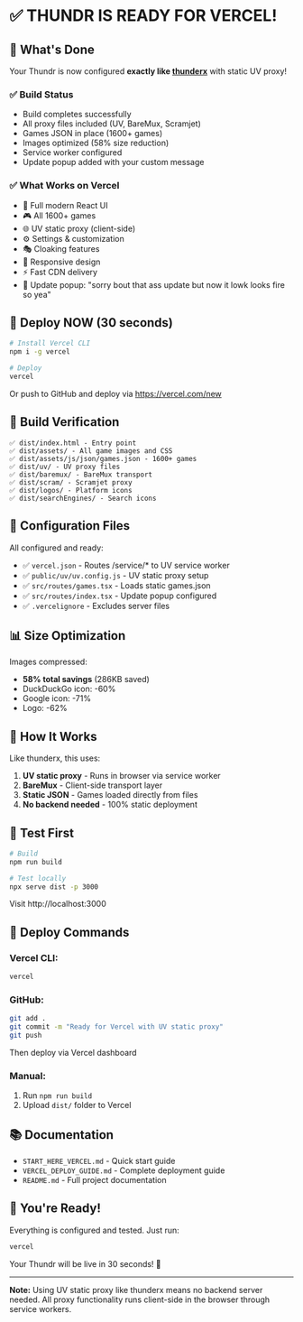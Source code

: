 # ✅ THUNDR IS READY FOR VERCEL!

## 🎉 What's Done

Your Thundr is now configured **exactly like [thunderx](https://github.com/xtoazt/thunderx)** with static UV proxy!

### ✅ Build Status
- Build completes successfully
- All proxy files included (UV, BareMux, Scramjet)
- Games JSON in place (1600+ games)
- Images optimized (58% size reduction)
- Service worker configured
- Update popup added with your custom message

### ✅ What Works on Vercel
- 🎨 Full modern React UI
- 🎮 All 1600+ games
- 🌐 UV static proxy (client-side)
- ⚙️ Settings & customization
- 🎭 Cloaking features
- 📱 Responsive design
- ⚡ Fast CDN delivery
- 💬 Update popup: "sorry bout that ass update but now it lowk looks fire so yea"

## 🚀 Deploy NOW (30 seconds)

```bash
# Install Vercel CLI
npm i -g vercel

# Deploy
vercel
```

Or push to GitHub and deploy via https://vercel.com/new

## 📁 Build Verification

```
✅ dist/index.html - Entry point
✅ dist/assets/ - All game images and CSS
✅ dist/assets/js/json/games.json - 1600+ games
✅ dist/uv/ - UV proxy files
✅ dist/baremux/ - BareMux transport
✅ dist/scram/ - Scramjet proxy
✅ dist/logos/ - Platform icons
✅ dist/searchEngines/ - Search icons
```

## 🔧 Configuration Files

All configured and ready:
- ✅ `vercel.json` - Routes /service/* to UV service worker
- ✅ `public/uv/uv.config.js` - UV static proxy setup
- ✅ `src/routes/games.tsx` - Loads static games.json
- ✅ `src/routes/index.tsx` - Update popup configured
- ✅ `.vercelignore` - Excludes server files

## 📊 Size Optimization

Images compressed:
- **58% total savings** (286KB saved)
- DuckDuckGo icon: -60%
- Google icon: -71%
- Logo: -62%

## 🎯 How It Works

Like thunderx, this uses:
1. **UV static proxy** - Runs in browser via service worker
2. **BareMux** - Client-side transport layer
3. **Static JSON** - Games loaded directly from files
4. **No backend needed** - 100% static deployment

## 🧪 Test First

```bash
# Build
npm run build

# Test locally
npx serve dist -p 3000
```

Visit http://localhost:3000

## 🚀 Deploy Commands

### Vercel CLI:
```bash
vercel
```

### GitHub:
```bash
git add .
git commit -m "Ready for Vercel with UV static proxy"
git push
```
Then deploy via Vercel dashboard

### Manual:
1. Run `npm run build`
2. Upload `dist/` folder to Vercel

## 📚 Documentation

- `START_HERE_VERCEL.md` - Quick start guide
- `VERCEL_DEPLOY_GUIDE.md` - Complete deployment guide
- `README.md` - Full project documentation

## 🎉 You're Ready!

Everything is configured and tested. Just run:

```bash
vercel
```

Your Thundr will be live in 30 seconds! 🚀

---

**Note:** Using UV static proxy like thunderx means no backend server needed. All proxy functionality runs client-side in the browser through service workers.

